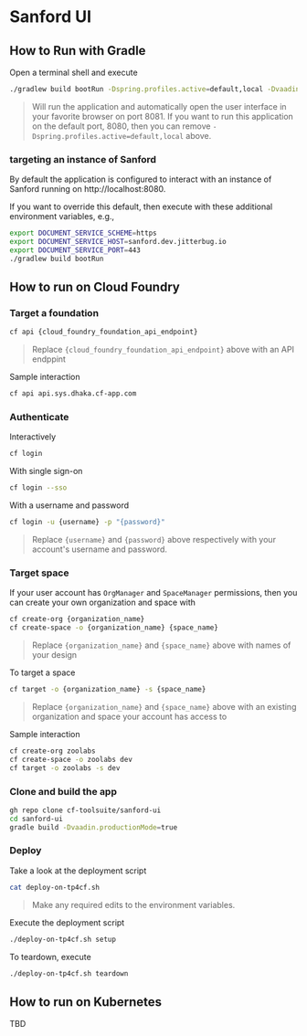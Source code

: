 # Sanford UI

## How to Run with Gradle

Open a terminal shell and execute

```bash
./gradlew build bootRun -Dspring.profiles.active=default,local -Dvaadin.productionMode=true
```
> Will run the application and automatically open the user interface in your favorite browser on port 8081.  If you want to run this application on the default port, 8080, then you can remove `-Dspring.profiles.active=default,local` above.

### targeting an instance of Sanford

By default the application is configured to interact with an instance of Sanford running on http://localhost:8080.

If you want to override this default, then execute with these additional environment variables, e.g.,

```bash
export DOCUMENT_SERVICE_SCHEME=https
export DOCUMENT_SERVICE_HOST=sanford.dev.jitterbug.io
export DOCUMENT_SERVICE_PORT=443
./gradlew build bootRun
```

## How to run on Cloud Foundry

### Target a foundation

```bash
cf api {cloud_foundry_foundation_api_endpoint}
```

> Replace `{cloud_foundry_foundation_api_endpoint}` above with an API endppint

Sample interaction

```bash
cf api api.sys.dhaka.cf-app.com
```

### Authenticate

Interactively

```bash
cf login
```

With single sign-on

```bash
cf login --sso
```

With a username and password

```bash
cf login -u {username} -p "{password}"
```

> Replace `{username}` and `{password}` above respectively with your account's username and password.

### Target space

If your user account has `OrgManager` and `SpaceManager` permissions, then you can create your own organization and space with

```bash
cf create-org {organization_name}
cf create-space -o {organization_name} {space_name}
```

> Replace `{organization_name}` and `{space_name}` above with names of your design

To target a space

```bash
cf target -o {organization_name} -s {space_name}
```

> Replace `{organization_name}` and `{space_name}` above with an existing organization and space your account has access to

Sample interaction

```bash
cf create-org zoolabs
cf create-space -o zoolabs dev
cf target -o zoolabs -s dev
```

### Clone and build the app

```bash
gh repo clone cf-toolsuite/sanford-ui
cd sanford-ui
gradle build -Dvaadin.productionMode=true
```

### Deploy

Take a look at the deployment script

```bash
cat deploy-on-tp4cf.sh
```

> Make any required edits to the environment variables.

Execute the deployment script

```bash
./deploy-on-tp4cf.sh setup
```

To teardown, execute

```bash
./deploy-on-tp4cf.sh teardown
```

## How to run on Kubernetes

TBD
